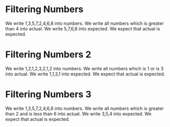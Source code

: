 # Filtering Numbers

We write 1,3,5,7,2,4,6,8 into numbers.
We write all numbers which is greater than 4 into actual.
We write 5,7,6,8 into expected.
We expect that actual is expected.

# Filtering Numbers 2

We write 1,2,1,2,3,2,1,2 into numbers.
We write all numbers which is 1 or is 3 into actual.
We write 1,1,3,1 into expected.
We expect that actual is expected.

# Filtering Numbers 3

We write 1,3,5,7,2,4,6,8 into numbers.
We write all numbers which is greater than 2 and is less than 6 into actual.
We write 3,5,4 into expected.
We expect that actual is expected.

